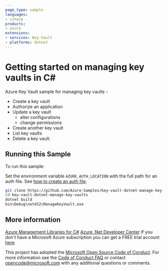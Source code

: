 ```yaml
---
page_type: sample
languages:
- csharp
products:
- azure
extensions:
- services: Key-Vault
- platforms: dotnet
---
```


# Getting started on managing key vaults in C#

 Azure Key Vault sample for managing key vaults -
  - Create a key vault
  - Authorize an application
  - Update a key vault
    - alter configurations
    - change permissions
  - Create another key vault
  - List key vaults
  - Delete a key vault.


## Running this Sample ##

To run this sample:

Set the environment variable `AZURE_AUTH_LOCATION` with the full path for an auth file. See [how to create an auth file](https://github.com/Azure/azure-libraries-for-net/blob/master/AUTH.md).

```bash
git clone https://github.com/Azure-Samples/key-vault-dotnet-manage-key-vaults.git
cd key-vault-dotnet-manage-key-vaults
dotnet build
bin\Debug\net452\ManageKeyVault.exe
```

## More information ##

[Azure Management Libraries for C#](https://github.com/Azure/azure-sdk-for-net/tree/Fluent)
[Azure .Net Developer Center](https://azure.microsoft.com/en-us/develop/net/)
If you don't have a Microsoft Azure subscription you can get a FREE trial account [here](http://go.microsoft.com/fwlink/?LinkId=330212)

This project has adopted the [Microsoft Open Source Code of Conduct](https://opensource.microsoft.com/codeofconduct/). For more information see the [Code of Conduct FAQ](https://opensource.microsoft.com/codeofconduct/faq/) or contact [opencode@microsoft.com](mailto:opencode@microsoft.com) with any additional questions or comments.
